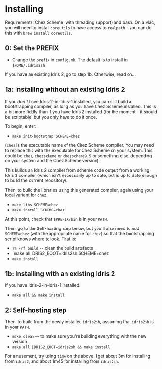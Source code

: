 Installing
==========

Requirements: Chez Scheme (with threading support) and bash. On a Mac, you
will need to install `coreutils` to have access to `realpath` - you can
do this with `brew install coreutils`.

0: Set the PREFIX
-----------------

* Change the `prefix` in `config.mk`. The default is to install in
  `$HOME/.idris2sh`

If you have an existing Idris 2, go to step 1b. Otherwise, read on...

1a: Installing without an existing Idris 2
------------------------------------------

If you *don't* have  Idris-2-in-Idris-1 installed, you can still build a
bootstrapping compiler, as long as you have Chez Scheme installed. This is a
bit more fiddly than if you have Idris 2 installed (for the moment - it should
be scriptable) but you only have to do it once.

To begin, enter:

* `make init-bootstrap SCHEME=chez`

(`chez` is the executable name of the Chez Scheme compiler.  You may need to
replace this with the executable for Chez Scheme on your system. This could be
`chez`, `chezscheme` or `chezscheme9.5` or something else, depending on your
system and the Chez Scheme version).

This builds an Idris 2 compiler from scheme code output from a working Idris 2
compiler (which isn't necessarily up to date, but is up to date enough to
build the current repository).

Then, to build the libraries using this generated compiler, again using your
local variant for `chez`.

* `make libs SCHEME=chez`
* `make install SCHEME=chez`

At this point, check that `$PREFIX/bin` is in your `PATH`.

Then, go to the Self-hosting step below, but you'll also need to add
`SCHEME=chez` (with the appropriate name for `chez`) so that the bootstrapping
script knows where to look.  That is:

* `rm -rf build` -- clean the build artefacts
* `make all IDRIS2_BOOT=idris2sh SCHEME=chez
* `make install`

1b: Installing with an existing Idris 2
---------------------------------------

If you have Idris-2-in-Idris-1 installed: 

* `make all && make install`

2: Self-hosting step
--------------------

Then, to build from the newly installed `idris2sh`, assuming that `idris2sh`
is in your `PATH`.

* `make clean` -- to make sure you're building everything with the new version
* `make all IDRIS2_BOOT=idris2sh && make install`

For amusement, try using `time` on the above. I get about 3m for installing
from `idris2`, and about 1m45 for installing from `idris2sh`.
